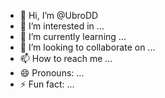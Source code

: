 - 👋 Hi, I’m @UbroDD
- 👀 I’m interested in ...
- 🌱 I’m currently learning ...
- 💞️ I’m looking to collaborate on ...
- 📫 How to reach me ...
- 😄 Pronouns: ...
- ⚡ Fun fact: ...

<!---
UbroDD/UbroDD is a ✨ special ✨ repository because its `README.md` (this file) appears on your GitHub profile.
You can click the Preview link to take a look at your changes.
--->
